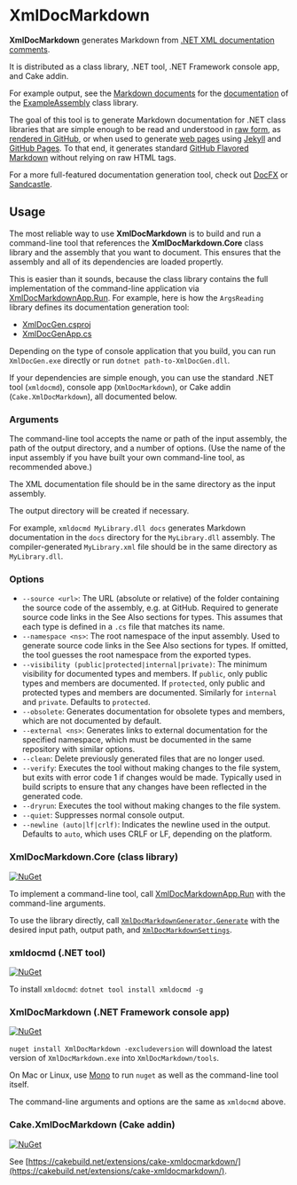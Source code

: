 # XmlDocMarkdown

**XmlDocMarkdown** generates Markdown from [.NET XML documentation comments](https://msdn.microsoft.com/en-us/library/b2s063f7.aspx).

It is distributed as a class library, .NET tool, .NET Framework console app, and Cake addin.

For example output, see the [Markdown documents](https://github.com/ejball/XmlDocMarkdown/blob/master/docs/ExampleAssembly.md) for the [documentation](ExampleAssembly.md) of the [ExampleAssembly](https://github.com/ejball/XmlDocMarkdown/tree/master/tools/ExampleAssembly) class library.

The goal of this tool is to generate Markdown documentation for .NET class libraries that are simple enough to be read and understood in [raw form](https://raw.githubusercontent.com/ejball/XmlDocMarkdown/master/docs/ExampleAssembly/ExampleClass.md), as [rendered in GitHub](https://github.com/ejball/XmlDocMarkdown/blob/master/docs/ExampleAssembly/ExampleClass.md), or when used to generate [web pages](https://ejball.com/XmlDocMarkdown/ExampleAssembly/ExampleClass.html) using [Jekyll](https://jekyllrb.com/) and [GitHub Pages](https://pages.github.com/). To that end, it generates standard [GitHub Flavored Markdown](https://github.github.com/gfm/) without relying on raw HTML tags.

For a more full-featured documentation generation tool, check out [DocFX](https://dotnet.github.io/docfx/) or [Sandcastle](https://github.com/EWSoftware/SHFB).

## Usage

The most reliable way to use **XmlDocMarkdown** is to build and run a command-line tool that references the **XmlDocMarkdown.Core** class library and the assembly that you want to document. This ensures that the assembly and all of its dependencies are loaded propertly.

This is easier than it sounds, because the class library contains the full implementation of the command-line application via [XmlDocMarkdownApp.Run](https://ejball.com/XmlDocMarkdown/XmlDocMarkdown.Core/XmlDocMarkdownApp/Run.html). For example, here is how the `ArgsReading` library defines its documentation generation tool:

* [XmlDocGen.csproj](https://github.com/ejball/ArgsReading/blob/master/tools/XmlDocGen/XmlDocGen.csproj)
* [XmlDocGenApp.cs](https://github.com/ejball/ArgsReading/blob/master/tools/XmlDocGen/XmlDocGenApp.cs)

Depending on the type of console application that you build, you can run `XmlDocGen.exe` directly or run `dotnet path-to-XmlDocGen.dll`.

If your dependencies are simple enough, you can use the standard .NET tool (`xmldocmd`), console app (`XmlDocMarkdown`), or Cake addin (`Cake.XmlDocMarkdown`), all documented below.

### Arguments

The command-line tool accepts the name or path of the input assembly, the path of the output directory, and a number of options. (Use the name of the input assembly if you have built your own command-line tool, as recommended above.)

The XML documentation file should be in the same directory as the input assembly.

The output directory will be created if necessary.

For example, `xmldocmd MyLibrary.dll docs` generates Markdown documentation in the `docs` directory for the `MyLibrary.dll` assembly. The compiler-generated `MyLibrary.xml` file should be in the same directory as `MyLibrary.dll`.

### Options

* `--source <url>`: The URL (absolute or relative) of the folder containing the source code of the assembly, e.g. at GitHub. Required to generate source code links in the See Also sections for types. This assumes that each type is defined in a `.cs` file that matches its name.
* `--namespace <ns>`: The root namespace of the input assembly. Used to generate source code links in the See Also sections for types. If omitted, the tool guesses the root namespace from the exported types.
* `--visibility (public|protected|internal|private)`: The minimum visibility for documented types and members. If `public`, only public types and members are documented. If `protected`, only public and protected types and members are documented. Similarly for `internal` and `private`. Defaults to `protected`.
* `--obsolete`: Generates documentation for obsolete types and members, which are not documented by default.
* `--external <ns>`: Generates links to external documentation for the specified namespace, which must be documented in the same repository with similar options.
* `--clean`: Delete previously generated files that are no longer used.
* `--verify`: Executes the tool without making changes to the file system, but exits with error code 1 if changes would be made. Typically used in build scripts to ensure that any changes have been reflected in the generated code.
* `--dryrun`: Executes the tool without making changes to the file system.
* `--quiet`: Suppresses normal console output.
* `--newline (auto|lf|crlf)`: Indicates the newline used in the output. Defaults to `auto`, which uses CRLF or LF, depending on the platform.

### XmlDocMarkdown.Core (class library)

[![NuGet](https://img.shields.io/nuget/v/XmlDocMarkdown.Core.svg)](https://www.nuget.org/packages/XmlDocMarkdown.Core)

To implement a command-line tool, call [XmlDocMarkdownApp.Run](https://ejball.com/XmlDocMarkdown/XmlDocMarkdown.Core/XmlDocMarkdownApp/Run.html) with the command-line arguments.

To use the library directly, call [`XmlDocMarkdownGenerator.Generate`](XmlDocMarkdown.Core/XmlDocMarkdownGenerator/Generate) with the desired input path, output path, and [`XmlDocMarkdownSettings`](XmlDocMarkdown.Core/XmlDocMarkdownSettings).

### xmldocmd (.NET tool)

[![NuGet](https://img.shields.io/nuget/v/xmldocmd.svg)](https://www.nuget.org/packages/xmldocmd)

To install `xmldocmd`: `dotnet tool install xmldocmd -g`

### XmlDocMarkdown (.NET Framework console app)

[![NuGet](https://img.shields.io/nuget/v/XmlDocMarkdown.svg)](https://www.nuget.org/packages/XmlDocMarkdown)

`nuget install XmlDocMarkdown -excludeversion` will download the latest version of `XmlDocMarkdown.exe` into `XmlDocMarkdown/tools`.

On Mac or Linux, use [Mono](http://www.mono-project.com/) to run `nuget` as well as the command-line tool itself.

The command-line arguments and options are the same as `xmldocmd` above.

### Cake.XmlDocMarkdown (Cake addin)

[![NuGet](https://img.shields.io/nuget/v/Cake.XmlDocMarkdown.svg)](https://www.nuget.org/packages/Cake.XmlDocMarkdown)

See [https://cakebuild.net/extensions/cake-xmldocmarkdown/](https://cakebuild.net/extensions/cake-xmldocmarkdown/).
